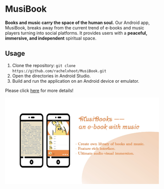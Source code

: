 # MusiBook

**Books and music carry the space of the human soul.** Our Android app, MusiBook, breaks away from the current trend of e-books and music players turning into social platforms. It provides users with a **peaceful, immersive, and independent** spiritual space.

## Usage

1. Clone the repository: `git clone https://github.com/rachelxhoot/MusiBook.git`
2. Open the directories in Android Studio.
3. Build and run the application on an Android device or emulator.

Please click [here](https://www.notion.so/MusiBooks-an-e-book-with-music-3f8611750f7c4ed6828882c9b62eea3f) for more details!

![](./Info.png)
